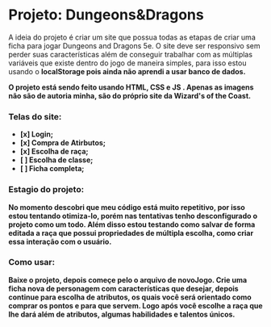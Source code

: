 # Projeto: Dungeons&Dragons

A ideia do projeto é criar um site que possua todas as etapas de criar uma ficha para jogar Dungeons and Dragons 5e. O site deve ser responsivo sem perder suas características além de conseguir trabalhar com as múltiplas variáveis que existe dentro do jogo de maneira simples, para isso estou usando o <strong>localStorage<strong> pois ainda não aprendi a usar banco de dados.
  
O projeto está sendo feito usando <strong> HTML, CSS e JS </strong>. Apenas as imagens não são de autoria minha, são do próprio site da Wizard's of the Coast.

### Telas do site:
<ul>
  <li>[x] Login;</li>
  <li>[x] Compra de Atirbutos;</li>
  <li>[x] Escolha de raça;</li>
  <li>[ ] Escolha de classe;</li>
  <li>[ ] Ficha completa;</li>
 </ul>

### Estagio do projeto:

No momento descobri que meu código está muito repetitivo, por isso estou tentando otimiza-lo, porém nas tentativas tenho desconfigurado o projeto como um todo. Além disso estou testando como salvar de forma editada a raça que possui propriedades de múltipla escolha, como criar essa interação com o usuário.

### Como usar:

Baixe o projeto, depois começe pelo o arquivo de novoJogo. Crie uma ficha nova de personagem com características que desejar, depois continue para escolha de atributos, os quais você será orientado como comprar os pontos e para que servem. Logo após você escolhe a raça que lhe dará além de atributos, algumas habilidades e talentos únicos.
